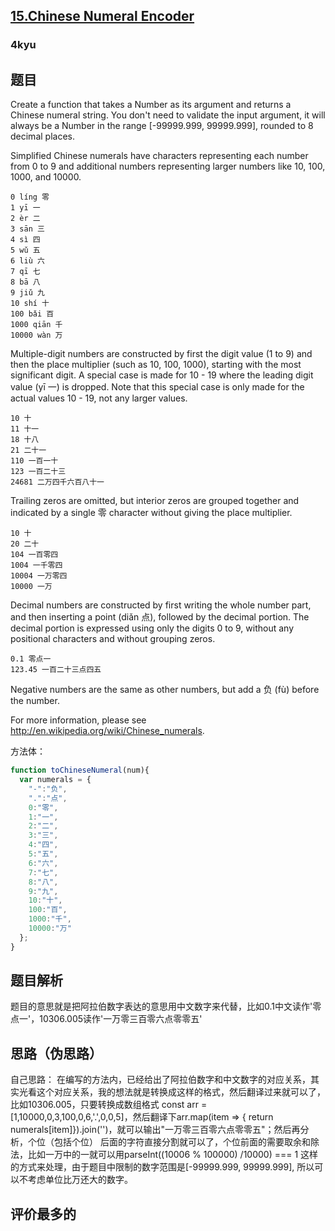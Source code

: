 ## [15.Chinese Numeral Encoder](https://www.codewars.com/kata/52608f5345d4a19bed000b31/train/javascript)
### 4kyu

## 题目
Create a function that takes a Number as its argument and returns a Chinese numeral string. You don't need to validate the input argument, it will always be a Number in the range [-99999.999, 99999.999], rounded to 8 decimal places.

Simplified Chinese numerals have characters representing each number from 0 to 9 and additional numbers representing larger numbers like 10, 100, 1000, and 10000.
```
0 líng 零
1 yī 一
2 èr 二
3 sān 三
4 sì 四
5 wǔ 五
6 liù 六
7 qī 七
8 bā 八
9 jiǔ 九
10 shí 十
100 bǎi 百
1000 qiān 千
10000 wàn 万
```
Multiple-digit numbers are constructed by first the digit value (1 to 9) and then the place multiplier (such as 10, 100, 1000), starting with the most significant digit. A special case is made for 10 - 19 where the leading digit value (yī 一) is dropped. Note that this special case is only made for the actual values 10 - 19, not any larger values.
```
10 十
11 十一
18 十八
21 二十一
110 一百一十
123 一百二十三
24681 二万四千六百八十一
```
Trailing zeros are omitted, but interior zeros are grouped together and indicated by a single 零 character without giving the place multiplier.
```
10 十
20 二十
104 一百零四
1004 一千零四
10004 一万零四
10000 一万
```
Decimal numbers are constructed by first writing the whole number part, and then inserting a point (diǎn 点), followed by the decimal portion. The decimal portion is expressed using only the digits 0 to 9, without any positional characters and without grouping zeros.
```
0.1 零点一
123.45 一百二十三点四五
```
Negative numbers are the same as other numbers, but add a 负 (fù) before the number.

For more information, please see http://en.wikipedia.org/wiki/Chinese_numerals.

方法体：
```js
function toChineseNumeral(num){
  var numerals = {
    "-":"负",
    ".":"点",
    0:"零",
    1:"一",
    2:"二",
    3:"三",
    4:"四",
    5:"五",
    6:"六",
    7:"七",
    8:"八",
    9:"九",
    10:"十",
    100:"百",
    1000:"千",
    10000:"万"
  };
}
```

## 题目解析
题目的意思就是把阿拉伯数字表达的意思用中文数字来代替，比如0.1中文读作'零点一'，10306.005读作'一万零三百零六点零零五'

## 思路（伪思路）
自己思路：
在编写的方法内，已经给出了阿拉伯数字和中文数字的对应关系，其实光看这个对应关系，我的想法就是转换成这样的格式，然后翻译过来就可以了，比如10306.005，只要转换成数组格式
const arr = [1,10000,0,3,100,0,6,'.',0,0,5]，然后翻译下arr.map(item => { return numerals[item]}).join('')，就可以输出"一万零三百零六点零零五"；然后再分析，个位（包括个位）
后面的字符直接分割就可以了，个位前面的需要取余和除法，比如一万中的一就可以用parseInt((10006 % 100000) /10000) === 1  这样的方式来处理，由于题目中限制的数字范围是[-99999.999, 99999.999],
所以可以不考虑单位比万还大的数字。


## 评价最多的
```js

```
